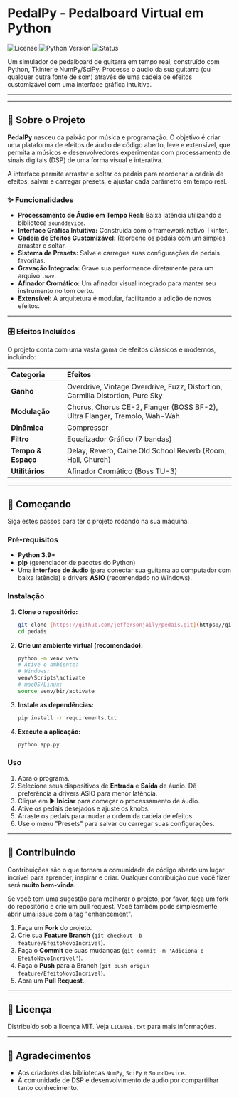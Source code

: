 # PedalPy - Pedalboard Virtual em Python

![License](https://img.shields.io/badge/license-MIT-blue.svg)
![Python Version](https://img.shields.io/badge/python-3.9+-blue.svg)
![Status](https://img.shields.io/badge/status-em%20desenvolvimento-yellow.svg)

Um simulador de pedalboard de guitarra em tempo real, construído com Python, Tkinter e NumPy/SciPy. Processe o áudio da sua guitarra (ou qualquer outra fonte de som) através de uma cadeia de efeitos customizável com uma interface gráfica intuitiva.

---

---

## 🎸 Sobre o Projeto

**PedalPy** nasceu da paixão por música e programação. O objetivo é criar uma plataforma de efeitos de áudio de código aberto, leve e extensível, que permita a músicos e desenvolvedores experimentar com processamento de sinais digitais (DSP) de uma forma visual e interativa.

A interface permite arrastar e soltar os pedais para reordenar a cadeia de efeitos, salvar e carregar presets, e ajustar cada parâmetro em tempo real.

### ✨ Funcionalidades

* **Processamento de Áudio em Tempo Real:** Baixa latência utilizando a biblioteca `sounddevice`.
* **Interface Gráfica Intuitiva:** Construída com o framework nativo Tkinter.
* **Cadeia de Efeitos Customizável:** Reordene os pedais com um simples arrastar e soltar.
* **Sistema de Presets:** Salve e carregue suas configurações de pedais favoritas.
* **Gravação Integrada:** Grave sua performance diretamente para um arquivo `.wav`.
* **Afinador Cromático:** Um afinador visual integrado para manter seu instrumento no tom certo.
* **Extensível:** A arquitetura é modular, facilitando a adição de novos efeitos.

---

### 🎛️ Efeitos Incluídos

O projeto conta com uma vasta gama de efeitos clássicos e modernos, incluindo:

| Categoria | Efeitos |
| :--- | :--- |
| **Ganho** | Overdrive, Vintage Overdrive, Fuzz, Distortion, Carmilla Distortion, Pure Sky |
| **Modulação** | Chorus, Chorus CE-2, Flanger (BOSS BF-2), Ultra Flanger, Tremolo, Wah-Wah |
| **Dinâmica** | Compressor |
| **Filtro** | Equalizador Gráfico (7 bandas) |
| **Tempo & Espaço** | Delay, Reverb, Caine Old School Reverb (Room, Hall, Church) |
| **Utilitários** | Afinador Cromático (Boss TU-3) |

---

## 🚀 Começando

Siga estes passos para ter o projeto rodando na sua máquina.

### Pré-requisitos

* **Python 3.9+**
* **pip** (gerenciador de pacotes do Python)
* Uma **interface de áudio** (para conectar sua guitarra ao computador com baixa latência) e drivers **ASIO** (recomendado no Windows).

### Instalação

1.  **Clone o repositório:**
    ```sh
    git clone [https://github.com/jeffersonjaily/pedais.git](https://github.com/jeffersonjaily/pedais.git)
    cd pedais
    ```

2.  **Crie um ambiente virtual (recomendado):**
    ```sh
    python -m venv venv
    # Ative o ambiente:
    # Windows:
    venv\Scripts\activate
    # macOS/Linux:
    source venv/bin/activate
    ```

3.  **Instale as dependências:**
    ```sh
    pip install -r requirements.txt
    ```
   

4.  **Execute a aplicação:**
    ```sh
    python app.py
    ```

### Uso

1.  Abra o programa.
2.  Selecione seus dispositivos de **Entrada** e **Saída** de áudio. Dê preferência a drivers ASIO para menor latência.
3.  Clique em **▶ Iniciar** para começar o processamento de áudio.
4.  Ative os pedais desejados e ajuste os knobs.
5.  Arraste os pedais para mudar a ordem da cadeia de efeitos.
6.  Use o menu "Presets" para salvar ou carregar suas configurações.

---

## 🤝 Contribuindo

Contribuições são o que tornam a comunidade de código aberto um lugar incrível para aprender, inspirar e criar. Qualquer contribuição que você fizer será **muito bem-vinda**.

Se você tem uma sugestão para melhorar o projeto, por favor, faça um fork do repositório e crie um pull request. Você também pode simplesmente abrir uma issue com a tag "enhancement".

1.  Faça um **Fork** do projeto.
2.  Crie sua **Feature Branch** (`git checkout -b feature/EfeitoNovoIncrivel`).
3.  Faça o **Commit** de suas mudanças (`git commit -m 'Adiciona o EfeitoNovoIncrivel'`).
4.  Faça o **Push** para a Branch (`git push origin feature/EfeitoNovoIncrivel`).
5.  Abra um **Pull Request**.

---

## 📄 Licença

Distribuído sob a licença MIT. Veja `LICENSE.txt` para mais informações.

---

## 🙏 Agradecimentos

* Aos criadores das bibliotecas `NumPy`, `SciPy` e `SoundDevice`.
* À comunidade de DSP e desenvolvimento de áudio por compartilhar tanto conhecimento.

